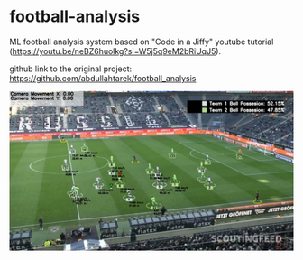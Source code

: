 # football-analysis
ML football analysis system based on "Code in a Jiffy" youtube tutorial (https://youtu.be/neBZ6huolkg?si=W5j5q9eM2bRiUqJ5).

github link to the original project: https://github.com/abdullahtarek/football_analysis

![image](image.png)
